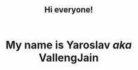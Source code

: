 <h2 align="center"><b>Hi everyone!</b><br><br></h2>

<h1 align="center">My name is Yaroslav <i>aka</i> VallengJain<br><br></h1>
